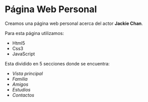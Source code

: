 # Página Web Personal

Creamos una página web personal acerca del actor **Jackie Chan**. 

Para esta página utilizamos:
* Html5
* Css3
* JavaScript 

Esta dividido en 5 secciones donde se encuentra:
* *Vista principal*
* *Familia*
* *Amigos*
* *Estudios*
* *Contactos*